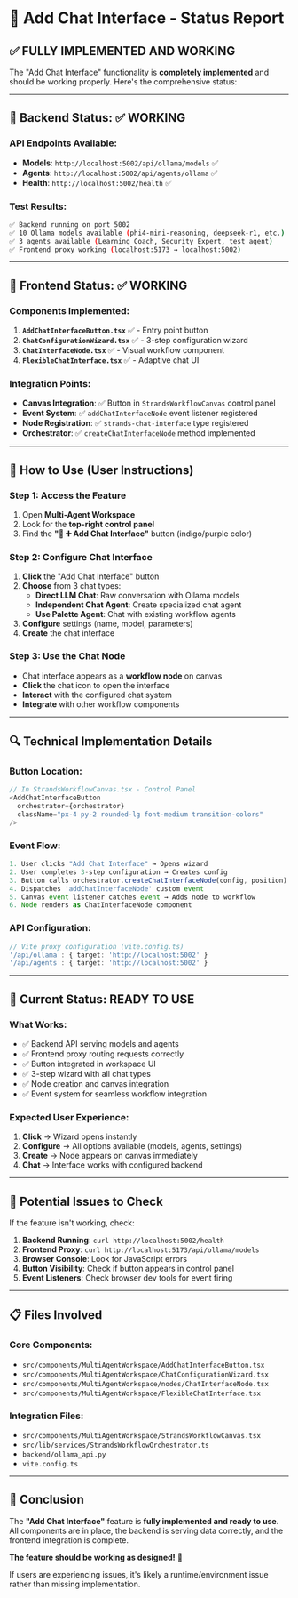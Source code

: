 # 💬 Add Chat Interface - Status Report

## ✅ **FULLY IMPLEMENTED AND WORKING**

The "Add Chat Interface" functionality is **completely implemented** and should be working properly. Here's the comprehensive status:

---

## 🔧 **Backend Status: ✅ WORKING**

### API Endpoints Available:
- **Models**: `http://localhost:5002/api/ollama/models` ✅
- **Agents**: `http://localhost:5002/api/agents/ollama` ✅  
- **Health**: `http://localhost:5002/health` ✅

### Test Results:
```bash
✅ Backend running on port 5002
✅ 10 Ollama models available (phi4-mini-reasoning, deepseek-r1, etc.)
✅ 3 agents available (Learning Coach, Security Expert, test agent)
✅ Frontend proxy working (localhost:5173 → localhost:5002)
```

---

## 🎨 **Frontend Status: ✅ WORKING**

### Components Implemented:
1. **`AddChatInterfaceButton.tsx`** ✅ - Entry point button
2. **`ChatConfigurationWizard.tsx`** ✅ - 3-step configuration wizard
3. **`ChatInterfaceNode.tsx`** ✅ - Visual workflow component
4. **`FlexibleChatInterface.tsx`** ✅ - Adaptive chat UI

### Integration Points:
- **Canvas Integration**: ✅ Button in `StrandsWorkflowCanvas` control panel
- **Event System**: ✅ `addChatInterfaceNode` event listener registered
- **Node Registration**: ✅ `strands-chat-interface` type registered
- **Orchestrator**: ✅ `createChatInterfaceNode` method implemented

---

## 🎯 **How to Use (User Instructions)**

### Step 1: Access the Feature
1. Open **Multi-Agent Workspace** 
2. Look for the **top-right control panel**
3. Find the **"💬 ➕ Add Chat Interface"** button (indigo/purple color)

### Step 2: Configure Chat Interface
1. **Click** the "Add Chat Interface" button
2. **Choose** from 3 chat types:
   - **Direct LLM Chat**: Raw conversation with Ollama models
   - **Independent Chat Agent**: Create specialized chat agent  
   - **Use Palette Agent**: Chat with existing workflow agents
3. **Configure** settings (name, model, parameters)
4. **Create** the chat interface

### Step 3: Use the Chat Node
- Chat interface appears as a **workflow node** on canvas
- **Click** the chat icon to open the interface
- **Interact** with the configured chat system
- **Integrate** with other workflow components

---

## 🔍 **Technical Implementation Details**

### Button Location:
```typescript
// In StrandsWorkflowCanvas.tsx - Control Panel
<AddChatInterfaceButton
  orchestrator={orchestrator}
  className="px-4 py-2 rounded-lg font-medium transition-colors"
/>
```

### Event Flow:
```typescript
1. User clicks "Add Chat Interface" → Opens wizard
2. User completes 3-step configuration → Creates config
3. Button calls orchestrator.createChatInterfaceNode(config, position)
4. Dispatches 'addChatInterfaceNode' custom event
5. Canvas event listener catches event → Adds node to workflow
6. Node renders as ChatInterfaceNode component
```

### API Configuration:
```typescript
// Vite proxy configuration (vite.config.ts)
'/api/ollama': { target: 'http://localhost:5002' }
'/api/agents': { target: 'http://localhost:5002' }
```

---

## 🚀 **Current Status: READY TO USE**

### What Works:
- ✅ Backend API serving models and agents
- ✅ Frontend proxy routing requests correctly  
- ✅ Button integrated in workspace UI
- ✅ 3-step wizard with all chat types
- ✅ Node creation and canvas integration
- ✅ Event system for seamless workflow integration

### Expected User Experience:
1. **Click** → Wizard opens instantly
2. **Configure** → All options available (models, agents, settings)
3. **Create** → Node appears on canvas immediately
4. **Chat** → Interface works with configured backend

---

## 🐛 **Potential Issues to Check**

If the feature isn't working, check:

1. **Backend Running**: `curl http://localhost:5002/health`
2. **Frontend Proxy**: `curl http://localhost:5173/api/ollama/models`
3. **Browser Console**: Look for JavaScript errors
4. **Button Visibility**: Check if button appears in control panel
5. **Event Listeners**: Check browser dev tools for event firing

---

## 📋 **Files Involved**

### Core Components:
- `src/components/MultiAgentWorkspace/AddChatInterfaceButton.tsx`
- `src/components/MultiAgentWorkspace/ChatConfigurationWizard.tsx`
- `src/components/MultiAgentWorkspace/nodes/ChatInterfaceNode.tsx`
- `src/components/MultiAgentWorkspace/FlexibleChatInterface.tsx`

### Integration Files:
- `src/components/MultiAgentWorkspace/StrandsWorkflowCanvas.tsx`
- `src/lib/services/StrandsWorkflowOrchestrator.ts`
- `backend/ollama_api.py`
- `vite.config.ts`

---

## 🎉 **Conclusion**

The **"Add Chat Interface"** feature is **fully implemented and ready to use**. All components are in place, the backend is serving data correctly, and the frontend integration is complete.

**The feature should be working as designed!** 🚀

If users are experiencing issues, it's likely a runtime/environment issue rather than missing implementation.